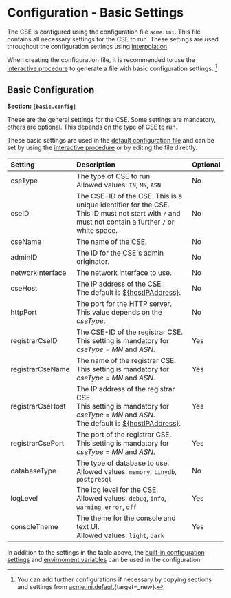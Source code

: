 # Configuration - Basic Settings

The CSE is configured using the configuration file `acme.ini`. This file contains all necessary settings for the CSE to run. 
These settings are used throughout the configuration settings using [interpolation](Configuration-introduction.md#settings-interpolation).

When creating the configuration file, it is recommended to use the [interactive procedure](../setup/Installation.md#guided-onboarding) to generate a file with basic configuration settings. [^1]

[^1]:You can add further configurations if necessary by copying sections and settings from [acme.ini.default](https://github.com/ankraft/ACME-oneM2M-CSE/blob/master/acme/init/acme.ini.default){target=_new}.


## Basic Configuration

**Section: `[basic.config]`**

These are the general settings for the CSE.
Some settings are mandatory, others are optional. This depends on the type of CSE to run.

These basic settings are used in the [default configuration file](../setup/Configuration-introduction.md#the-acmeini-configuration-file) and 
can be set by using the [interactive procedure](../setup/Installation.md#guided-onboarding) or by editing the file directly.

| Setting          | Description                                                                                                                                                                                         | Optional |
|:-----------------|:----------------------------------------------------------------------------------------------------------------------------------------------------------------------------------------------------|:---------|
| cseType          | The type of CSE to run.<br/>Allowed values: `IN`, `MN`, `ASN`                                                                                                                                       | No       |
| cseID            | The CSE-ID of the CSE. This is a unique identifier for the CSE.<br/>This ID must not start with `/` and must not contain a further `/` or white space.                                              | No       |
| cseName          | The name of the CSE.                                                                                                                                                                                | No       |
| adminID          | The ID for the CSE's admin originator.                                                                                                                                                              | No       |
| networkInterface | The network interface to use.                                                                                                                                                                       | No       |
| cseHost          | The IP address of the CSE.<br/>The default is [${hostIPAddress}](../setup/Configuration-introduction.md#command-line-arguments).                                                                    | No       |
| httpPort         | The port for the HTTP server.<br/>This value depends on the *cseType*.                                                                                                                              | No       |
| registrarCseID   | The CSE-ID of the registrar CSE.<br/>This setting is mandatory for *cseType* = *MN* and *ASN*.                                                                                                      | Yes      |
| registrarCseName | The name of the registrar CSE.<br/>This setting is mandatory for *cseType* = *MN* and *ASN*.                                                                                                        | Yes      |
| registrarCseHost | The IP address of the registrar CSE.<br/>This setting is mandatory for *cseType* = *MN* and *ASN*.<br/>The default is [${hostIPAddress}](../setup/Configuration-introduction.md#built-in-settings). | Yes      |
| registrarCsePort | The port of the registrar CSE.<br/>This setting is mandatory for *cseType* = *MN* and *ASN*.                                                                                                        | Yes      |
| databaseType     | The type of database to use.<br/>Allowed values: `memory`, `tinydb`, `postgresql`                                                                                                                   | No       |
| logLevel         | The log level for the CSE.<br/>Allowed values: `debug`, `info`, `warning`, `error`, `off`                                                                                                           | Yes      |
| consoleTheme     | The theme for the console and text UI.<br/>Allowed values: `light`, `dark`                                                                                                                          | Yes      |

In addition to the settings in the table above, the [built-in configuration settings](../setup/Configuration-introduction.md#built-in-settings) 
and [envirnoment variables](../setup/Configuration-introduction.md#environment-variables) can be used in the configuration.

